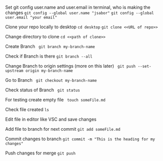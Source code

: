 Set git config user.name and user.email in terminal, who is making the changes
`git config --global user.name "jsabor"`
`git config --global user.email "your email"`

Clone your repo locally to desktop
`cd desktop`
`git clone <<URL of repo>>`

Change directory to clone
`cd <<path of clone>>`

Create Branch
` git branch my-branch-name`

Check if Branch is there
`git branch --all`

Change Branch to origin settings (more on this later)
` git push --set-upstream origin my-branch-name`

Go to Branch
` git checkout my-branch-name`

Check status of Branch
` git status`

For testing create empty file
` touch someFile.md`

Check file created
`ls`

Edit file in editor like VSC and save changes

Add file to branch for next commit
`git add someFile.md`

Commit changes to branch
`git commit -m "This is the heading for my changes"`

Push changes for merge
`git push`
